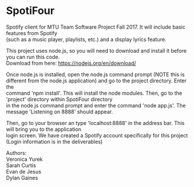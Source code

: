 # SpotiFour
Spotify client for MTU Team Software Project Fall 2017. It will include basic features from Spotify\
(such as a music player, playlists, etc.) and a display lyrics feature.

This project uses node.js, so you will need to download and install it before you can run this code.\
Download from here: https://nodejs.org/en/download/

Once node.js is installed, open the node.js command prompt (NOTE this is different from the node.js application) and go to the project directory. Enter the \
command 'npm install'. This will install the node modules. Then, go to the 'project' directory within SpotiFour directory\
in the node.js command prompt and enter the command 'node app.js'. The message 'Listening on 8888' should appear.

Then, go to your browser an type 'localhost:8888' in the address bar. This will bring you to the application\
login screen. We have created a Spotify account specifically for this project (Login information is in the deliverables)
    
Authors:\
Veronica Yurek\
Sarah Curtis\
Evan de Jesus\
Dylan Gaines
